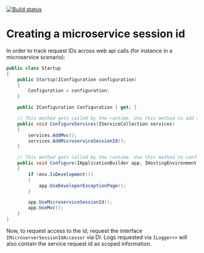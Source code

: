 [![Build status](https://ci.appveyor.com/api/projects/status/2tbyw33lchgke9sm/branch/master?svg=true)](https://ci.appveyor.com/project/twsouthwick/servicerequestidtracker/branch/master)

# Creating a microservice session id

In order to track request IDs across web api calls (for instance in a microservice scenario):

```csharp
public class Startup
{
    public Startup(IConfiguration configuration)
    {
        Configuration = configuration;
    }

    public IConfiguration Configuration { get; }

    // This method gets called by the runtime. Use this method to add services to the container.
    public void ConfigureServices(IServiceCollection services)
    {
        services.AddMvc();
        services.AddMicroserviceSessionId();
    }

    // This method gets called by the runtime. Use this method to configure the HTTP request pipeline.
    public void Configure(IApplicationBuilder app, IHostingEnvironment env)
    {
        if (env.IsDevelopment())
        {
            app.UseDeveloperExceptionPage();
        }

        app.UseMicroserviceSessionId();
        app.UseMvc();
    }
}
```

Now, to request access to the id, request the interface `IMicroserverSessionIdAccessor` via DI. Logs requested via `ILogger<>` will also contain the service request id as scoped information.